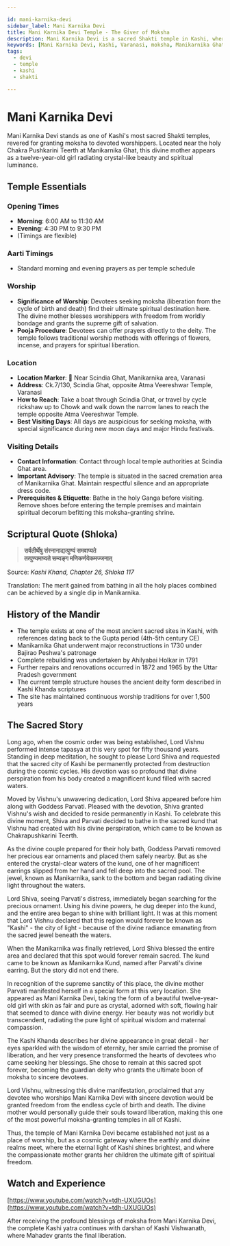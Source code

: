 ```yaml
---

id: mani-karnika-devi
sidebar_label: Mani Karnika Devi
title: Mani Karnika Devi Temple - The Giver of Moksha
description: Mani Karnika Devi is a sacred Shakti temple in Kashi, where the divine mother blesses devotees with moksha and liberation from all worldly bondage.
keywords: [Mani Karnika Devi, Kashi, Varanasi, moksha, Manikarnika Ghat]
tags:
  - devi
  - temple
  - kashi
  - shakti

---
```


# Mani Karnika Devi

Mani Karnika Devi stands as one of Kashi's most sacred Shakti temples, revered for granting moksha to devoted worshippers. Located near the holy Chakra Pushkarini Teerth at Manikarnika Ghat, this divine mother appears as a twelve-year-old girl radiating crystal-like beauty and spiritual luminance.

## Temple Essentials

### Opening Times

  * **Morning**: 6:00 AM to 11:30 AM
  * **Evening**: 4:30 PM to 9:30 PM
  * (Timings are flexible)

### Aarti Timings

  * Standard morning and evening prayers as per temple schedule

### Worship

  * **Significance of Worship**: Devotees seeking moksha (liberation from the cycle of birth and death) find their ultimate spiritual destination here. The divine mother blesses worshippers with freedom from worldly bondage and grants the supreme gift of salvation.
  * **Pooja Procedure**: Devotees can offer prayers directly to the deity. The temple follows traditional worship methods with offerings of flowers, incense, and prayers for spiritual liberation.

### Location

  * **Location Marker**: 📍 Near Scindia Ghat, Manikarnika area, Varanasi
  * **Address**: Ck.7/130, Scindia Ghat, opposite Atma Veereshwar Temple, Varanasi
  * **How to Reach**: Take a boat through Scindia Ghat, or travel by cycle rickshaw up to Chowk and walk down the narrow lanes to reach the temple opposite Atma Veereshwar Temple.
  * **Best Visiting Days**: All days are auspicious for seeking moksha, with special significance during new moon days and major Hindu festivals.

### Visiting Details

  * **Contact Information**: Contact through local temple authorities at Scindia Ghat area.
  * **Important Advisory**: The temple is situated in the sacred cremation area of Manikarnika Ghat. Maintain respectful silence and an appropriate dress code.
  * **Prerequisites & Etiquette**: Bathe in the holy Ganga before visiting. Remove shoes before entering the temple premises and maintain spiritual decorum befitting this moksha-granting shrine.

## Scriptural Quote (Shloka)

> **सर्वतीर्थेषु संस्नानाद्यत्पुण्यं समवाप्यते**<br/>
> **तत्पुण्यमाप्यते सम्यङ्ग मणिकर्णयेकमज्जनात्**

Source: *Kashi Khand, Chapter 26, Shloka 117*

Translation: The merit gained from bathing in all the holy places combined can be achieved by a single dip in Manikarnika.

## History of the Mandir
- The temple exists at one of the most ancient sacred sites in Kashi, with references dating back to the Gupta period (4th-5th century CE)
- Manikarnika Ghat underwent major reconstructions in 1730 under Bajirao Peshwa's patronage
- Complete rebuilding was undertaken by Ahilyabai Holkar in 1791
- Further repairs and renovations occurred in 1872 and 1965 by the Uttar Pradesh government
- The current temple structure houses the ancient deity form described in Kashi Khanda scriptures
- The site has maintained continuous worship traditions for over 1,500 years

## The Sacred Story

Long ago, when the cosmic order was being established, Lord Vishnu performed intense tapasya at this very spot for fifty thousand years. Standing in deep meditation, he sought to please Lord Shiva and requested that the sacred city of Kashi be permanently protected from destruction during the cosmic cycles. His devotion was so profound that divine perspiration from his body created a magnificent kund filled with sacred waters.

Moved by Vishnu's unwavering dedication, Lord Shiva appeared before him along with Goddess Parvati. Pleased with the devotion, Shiva granted Vishnu's wish and decided to reside permanently in Kashi. To celebrate this divine moment, Shiva and Parvati decided to bathe in the sacred kund that Vishnu had created with his divine perspiration, which came to be known as Chakrapushkarini Teerth.

As the divine couple prepared for their holy bath, Goddess Parvati removed her precious ear ornaments and placed them safely nearby. But as she entered the crystal-clear waters of the kund, one of her magnificent earrings slipped from her hand and fell deep into the sacred pool. The jewel, known as Manikarnika, sank to the bottom and began radiating divine light throughout the waters.

Lord Shiva, seeing Parvati's distress, immediately began searching for the precious ornament. Using his divine powers, he dug deeper into the kund, and the entire area began to shine with brilliant light. It was at this moment that Lord Vishnu declared that this region would forever be known as "Kashi" - the city of light - because of the divine radiance emanating from the sacred jewel beneath the waters.

When the Manikarnika was finally retrieved, Lord Shiva blessed the entire area and declared that this spot would forever remain sacred. The kund came to be known as Manikarnika Kund, named after Parvati's divine earring. But the story did not end there.

In recognition of the supreme sanctity of this place, the divine mother Parvati manifested herself in a special form at this very location. She appeared as Mani Karnika Devi, taking the form of a beautiful twelve-year-old girl with skin as fair and pure as crystal, adorned with soft, flowing hair that seemed to dance with divine energy. Her beauty was not worldly but transcendent, radiating the pure light of spiritual wisdom and maternal compassion.

The Kashi Khanda describes her divine appearance in great detail - her eyes sparkled with the wisdom of eternity, her smile carried the promise of liberation, and her very presence transformed the hearts of devotees who came seeking her blessings. She chose to remain at this sacred spot forever, becoming the guardian deity who grants the ultimate boon of moksha to sincere devotees.

Lord Vishnu, witnessing this divine manifestation, proclaimed that any devotee who worships Mani Karnika Devi with sincere devotion would be granted freedom from the endless cycle of birth and death. The divine mother would personally guide their souls toward liberation, making this one of the most powerful moksha-granting temples in all of Kashi.

Thus, the temple of Mani Karnika Devi became established not just as a place of worship, but as a cosmic gateway where the earthly and divine realms meet, where the eternal light of Kashi shines brightest, and where the compassionate mother grants her children the ultimate gift of spiritual freedom.

## Watch and Experience

[https://www.youtube.com/watch?v=tdh-UXUGUOs](https://www.youtube.com/watch?v=tdh-UXUGUOs)

After receiving the profound blessings of moksha from Mani Karnika Devi, the complete Kashi yatra continues with darshan of Kashi Vishwanath, where Mahadev grants the final liberation.